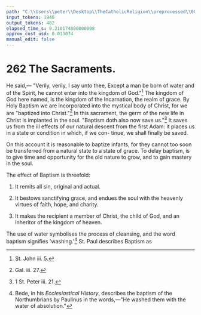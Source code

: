 ```yaml
---
path: "C:\\Users\\peter\\Desktop\\TheCatholicReligion\\preprocessed\\00279.jpg"
input_tokens: 1948
output_tokens: 482
elapsed_time_s: 9.210174800000008
approx_cost_usd: 0.013074
manual_edit: false
---
```

# 262 The Sacraments.

He said,— "Verily, verily, I say unto thee,
Except a man be born of water and of the
Spirit, he cannot enter into the kingdom of
God."[^1] The kingdom of God here named, is
the kingdom of the Incarnation, the realm of
grace. By Holy Baptism we are incorporated
into the mystical body of Christ, for we are
"baptized into Christ."[^2] In this sacrament,
the germ of the new life in Christ is implanted
in the soul. "Baptism doth also now save
us."[^3] It saves us from the ill effects of our
natural descent from the first Adam: it places
us in a state or condition in which, if we con-
tinue, we shall finally be saved.

On this account it is reasonable to baptize
infants, for they cannot too soon be transferred
from a natural state to a state of grace. To
delay baptism, is to give time and opportunity
for the old nature to grow, and to gain mastery
in the soul.

The effect of Baptism is threefold:

1. It remits all sin, original and actual.

2. It bestows sanctifying grace, and endues
   the soul with the heavenly virtues of
   faith, hope, and charity.

3. It makes the recipient a member of Christ,
   the child of God, and an inheritor of the
   kingdom of heaven.

The use of water symbolises the process of
cleansing, and the word baptism signifies
'washing.'[^4] St. Paul describes Baptism as

[^1]: St. John iii. 5.
[^2]: Gal. iii. 27.
[^3]: 1 St. Peter iii. 21.
[^4]: Bede, in his *Ecclesiastical History*, describes the baptism of the Northumbrians by Paulinus in the words,—"He washed them with the water of absolution."